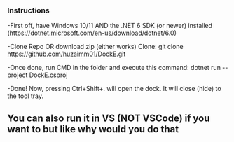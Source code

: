 ### Instructions
-First off, have Windows 10/11 AND the .NET 6 SDK (or newer) installed (https://dotnet.microsoft.com/en-us/download/dotnet/6.0)

-Clone Repo OR download zip (either works)
Clone: git clone https://github.com/huzaimm01/DockE.git


-Once done, run CMD in the folder and execute this command:
dotnet run --project DockE.csproj

-Done! Now, pressing Ctrl+Shift+. will open the dock. It will close (hide) to the tool tray.

You can also run it in VS (NOT VSCode) if you want to but like why would you do that
---
